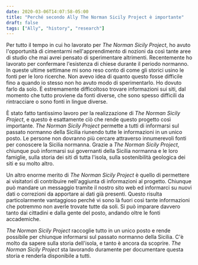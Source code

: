 ```yaml
---
date: 2020-03-06T14:07:58-05:00
title: "Perché secondo Ally The Norman Sicily Project è importante"
draft: false
tags: ["Ally", "history", "research"]
---
```


Per tutto il tempo in cui ho lavorato per *The Norman Sicily Project*, ho avuto l'opportunità di cimentarmi nell'apprendimento di nozioni da così tante aree di studio che mai avrei pensato di sperimentare altrimenti. Recentemente ho lavorato per confermare l'esistenza di chiese durante il periodo normanno. In queste ultime settimane mi sono reso conto di come gli storici usino le fonti per le loro ricerche. Non avevo idea di quanto questo fosse difficile fino a quando io stesso non ho avuto modo di sperimentarlo. Ho dovuto farlo da solo. È estremamente difficoltoso trovare informazioni sui siti, dal momento che tutto proviene da fonti diverse, che sono spesso difficili da rintracciare o sono fonti in lingue diverse.

È stato fatto tantissimo lavoro per la realizzazione di *The Norman Sicily Project*, e questo è esattamente ciò che rende questo progetto così importante. *The Norman Sicily Project* permette a tutti di informarsi sul passato normanno della Sicilia riunendo tutte le informazioni in un unico posto. Le persone non dovranno più cercare attraverso innumerevoli fonti per conoscere la Sicilia normanna. Grazie a *The Norman Sicily Project*, chiunque può informarsi sui governanti della Sicilia normanna e le loro famiglie, sulla storia dei siti di tutta l'isola, sulla sostenibilità geologica dei siti e su molto altro.

Un altro enorme merito di *The Norman Sicily Project* è quello di permettere ai visitatori di contribuire nell'aggiunta di informazioni al progetto. Chiunque può mandare un messaggio tramite il nostro sito web ed informarci su nuovi dati o correzioni da apportare ai dati già presenti. Questo risulta particolarmente vantaggioso perché vi sono là fuori così tante informazioni che potremmo non averle trovate tutte da soli. Si può imparare davvero tanto dai cittadini e dalla gente del posto, andando oltre le fonti accademiche.

*The Norman Sicily Project* raccoglie tutto in un unico posto e rende possibile per chiunque informarsi sul passato normanno della Sicilia. C'è molto da sapere sulla storia dell'isola, e tanto è ancora da scoprire. *The Norman Sicily Project* sta lavorando duramente per documentare questa storia e renderla disponibile a tutti.
